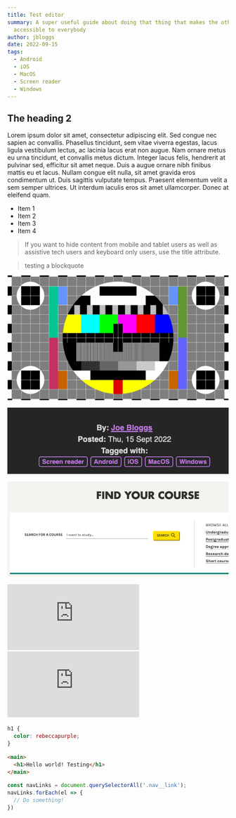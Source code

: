 ```yaml
---
title: Test editor
summary: A super useful guide about doing that thing that makes the other thing
  accessible to everybody
author: jbloggs
date: 2022-09-15
tags:
  - Android
  - iOS
  - MacOS
  - Screen reader
  - Windows
---
```

## The heading 2

Lorem ipsum dolor sit amet, consectetur adipiscing elit. Sed congue nec sapien ac convallis. Phasellus tincidunt, sem vitae viverra egestas, lacus ligula vestibulum lectus, ac lacinia lacus erat non augue. Nam ornare metus eu urna tincidunt, et convallis metus dictum. Integer lacus felis, hendrerit at pulvinar sed, efficitur sit amet neque. Duis a augue ornare nibh finibus mattis eu et lacus. Nullam congue elit nulla, sit amet gravida eros condimentum ut. Duis sagittis vulputate tempus. Praesent elementum velit a sem semper ultrices. Ut interdum iaculis eros sit amet ullamcorper. Donec at eleifend quam.

* Item 1
* Item 2
* Item 3
* Item 4

<blockquote>If you want to hide content from mobile and tablet users as well as assistive tech users and keyboard only users, use the title attribute.</blockquote>

> t﻿esting a blockquote

![This is the alt](./src/img/test.jpeg)

![This is the alt](./src/img/test-small.png)

![This is the alt](./src/img/test-medium.png)

<iframe scrolling="no" title="Embed test" src="https://codepen.io/Daz079/embed/QWrMbeE?default-tab=html%2Cresult" frameborder="no" loading="lazy" allowtransparency="true" allowfullscreen="true">
  See the Pen <a href="https://codepen.io/Daz079/pen/QWrMbeE">
  Embed test</a> by Darren Lee (<a href="https://codepen.io/Daz079">@Daz079</a>)
  on <a href="https://codepen.io">CodePen</a>.
</iframe>

<iframe src="https://www.youtube.com/embed/47xUOrT2OMY" title="YouTube video player" frameborder="0" allow="accelerometer; autoplay; clipboard-write; encrypted-media; gyroscope; picture-in-picture" allowfullscreen></iframe>

```css
h1 { 
  color: rebeccapurple;
}
```

```html
<main>
  <h1>Hello world! Testing</h1>
</main>
```

```js
const navLinks = document.querySelectorAll('.nav__link');
navLinks.forEach(el => {
  // Do something!
})
```